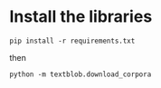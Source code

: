 # Install the libraries
```shell
pip install -r requirements.txt
```

then

```shell
python -m textblob.download_corpora
```